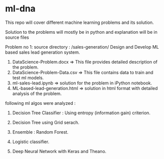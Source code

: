 # ml-dna

This repo will cover different machine learning problems and its solution.

Solution to the problems will mostly be in python and explanation will be in source files


Problem no 1: 
source directory : /sales-generation/
Design and Develop ML based sales lead generation system.

1) DataScience-Problem.docx => This file provides detailed description of the problem.
2) DataScience-Problem-Data.csv => This file contains data to train and test ml models.
3) ml-sales-lead.ipynb  => solution for the problem in iPython notebook.
4) ML-based-lead-generation.html => solution in html format with detailed analysis of the problem.

following ml algos were analyzed : 

1) Decision Tree Classifier  : Using entropy (information gain) criterion.

2) Decision Tree using Grid serach.

3) Ensemble : Random Forest.

4) Logistic classifier.

5) Deep Neural Network with Keras and Theano.
